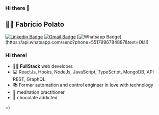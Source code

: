 ### Hi there 👋

<!--
**fabriciopolato/fabriciopolato** is a ✨ _special_ ✨ repository because its `README.md` (this file) appears on your GitHub profile.

Here are some ideas to get you started:

- 🔭 I’m currently working on ...
- 🌱 I’m currently learning ...
- 👯 I’m looking to collaborate on ...
- 🤔 I’m looking for help with ...
- 💬 Ask me about ...
- 📫 How to reach me: ...
- 😄 Pronouns: ...
- ⚡ Fun fact: ...

-->

## :man_technologist: Fabricio Polato

[![Linkedin Badge](https://img.shields.io/badge/-LinkedIn-blue?style=flat-square&logo=Linkedin&logoColor=white&link=https://www.linkedin.com/in/fabriciopolato/)](https://www.linkedin.com/in/fabriciopolato/)
[![Gmail Badge](https://img.shields.io/badge/-Gmail-c14438?style=flat-square&logo=Gmail&logoColor=white&link=mailto:fabriciopolato@gmail.com)](mailto:fabriciopolato@gmail.com)
[![Whatsapp Badge](https://img.shields.io/badge/-Whatsapp-4CA143?style=flat-square&labelColor=4CA143&logo=whatsapp&logoColor=white&link=https://api.whatsapp.com/send?phone=5541997421886&text=Olá!)](https://api.whatsapp.com/send?phone=5517996784887&text=Olá!)

### Hi there! 

- :man_technologist: **FullStack** web developer.
- :computer: ReactJs, Hooks, NodeJs, JavaScript, TypeScript, MongoDB, API REST, GraphQL
- :books: Former automation and control engineer in love with technology
- :lotus_position: meditation practitioner
- :chocolate_bar: chocolate addicted

=)
